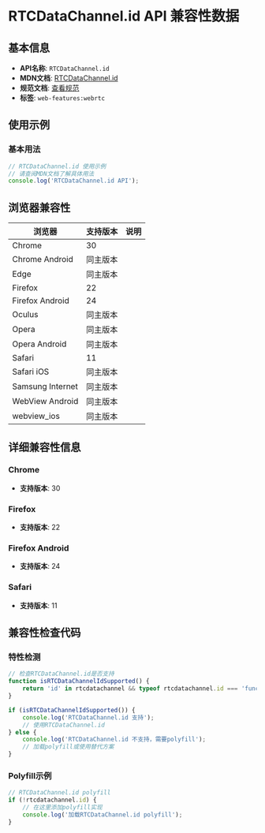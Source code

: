 # RTCDataChannel.id API 兼容性数据

## 基本信息

- **API名称**: `RTCDataChannel.id`
- **MDN文档**: [RTCDataChannel.id](https://developer.mozilla.org/docs/Web/API/RTCDataChannel/id)
- **规范文档**: [查看规范](https://w3c.github.io/webrtc-pc/#dom-rtcdatachannel-id)
- **标签**: `web-features:webrtc`

## 使用示例

### 基本用法

```javascript
// RTCDataChannel.id 使用示例
// 请查阅MDN文档了解具体用法
console.log('RTCDataChannel.id API');
```

## 浏览器兼容性

| 浏览器 | 支持版本 | 说明 |
|--------|----------|------|
| Chrome | 30 |  |
| Chrome Android | 同主版本 |  |
| Edge | 同主版本 |  |
| Firefox | 22 |  |
| Firefox Android | 24 |  |
| Oculus | 同主版本 |  |
| Opera | 同主版本 |  |
| Opera Android | 同主版本 |  |
| Safari | 11 |  |
| Safari iOS | 同主版本 |  |
| Samsung Internet | 同主版本 |  |
| WebView Android | 同主版本 |  |
| webview_ios | 同主版本 |  |

## 详细兼容性信息

### Chrome

- **支持版本**: 30

### Firefox

- **支持版本**: 22

### Firefox Android

- **支持版本**: 24

### Safari

- **支持版本**: 11

## 兼容性检查代码

### 特性检测

```javascript
// 检查RTCDataChannel.id是否支持
function isRTCDataChannelIdSupported() {
    return 'id' in rtcdatachannel && typeof rtcdatachannel.id === 'function';
}

if (isRTCDataChannelIdSupported()) {
    console.log('RTCDataChannel.id 支持');
    // 使用RTCDataChannel.id
} else {
    console.log('RTCDataChannel.id 不支持，需要polyfill');
    // 加载polyfill或使用替代方案
}
```

### Polyfill示例

```javascript
// RTCDataChannel.id polyfill
if (!rtcdatachannel.id) {
    // 在这里添加polyfill实现
    console.log('加载RTCDataChannel.id polyfill');
}
```

